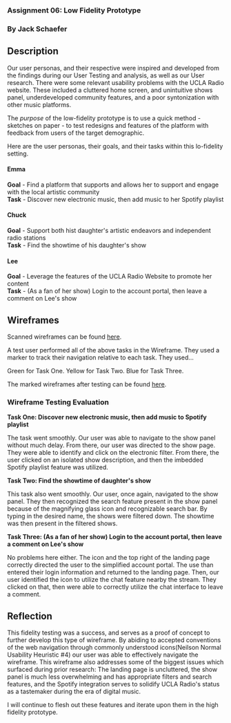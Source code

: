 ### Assignment 06: Low Fidelity Prototype

### By Jack Schaefer

## Description

Our user personas, and their respective were inspired and developed from the findings during our User Testing and analysis, as well as our User research. There were some relevant usability problems with the UCLA Radio website. These included a cluttered home screen, and unintuitive shows panel, underdeveloped community features, and a poor syntonization with other music platforms.


The *purpose* of the low-fidelity prototype is to use a quick method - sketches on paper - to test redesigns and features of the platform with feedback from users of the target demographic.  

Here are the user personas, their goals, and their tasks within this lo-fidelity setting.

#### Emma
**Goal** - Find a platform that supports and allows her to support and engage with the local artistic community  
**Task** - Discover new electronic music, then add music to her Spotify playlist  

#### Chuck
**Goal** - Support both hist daughter's artistic endeavors and independent radio stations  
**Task** - Find the showtime of his daughter's show  

#### Lee
**Goal** - Leverage the features of the UCLA Radio Website to promote her content  
**Task** - (As a fan of her show) Login to the account portal, then leave a comment on Lee's show  

## Wireframes

Scanned wireframes can be found [here](https://drive.google.com/open?id=1DGCiaWU4Pmf33e2pjr7ZMAGdQdktEJh_).  

A test user performed all of the above tasks in the Wireframe. They used a marker to track their navigation relative to each task. They used...

Green for Task One.
Yellow for Task Two.
Blue for Task Three.

The marked wireframes after testing can be found [here](https://drive.google.com/file/d/1ICOGOzQeRo7S56xvvpEiquroWzgaK4c5/view?usp=sharing).

### Wireframe Testing Evaluation

**Task One: Discover new electronic music, then add music to Spotify playlist**  

The task went smoothly. Our user was able to navigate to the show panel without much delay. From there, our user was directed to the show page. They were able to identify and click on the electronic filter. From there, the user clicked on an isolated show description, and then the imbedded Spotify playlist feature was utilized.

**Task Two: Find the showtime of daughter's show**

This task also went smoothly. Our user, once again, navigated to the show panel. They then recognized the search feature present in the show panel because of the magnifying glass icon and recognizable search bar. By typing in the desired name, the shows were filtered down. The showtime was then present in the filtered shows. 

**Task Three: (As a fan of her show) Login to the account portal, then leave a comment on Lee's show**
 
No problems here either. The icon and the top right of the landing page correctly directed the user to the simplified account portal. The use than entered their login information and returned to the landing page. Then, our user identified the icon to utilize the chat feature nearby the stream. They clicked on that, then were able to correctly utilize the chat interface to leave a comment.

## Reflection

This fidelity testing was a success, and serves as a proof of concept to further develop this type of wireframe. By abiding to accepted conventions of the web navigation through commonly understood icons(Neilson Normal Usability Heuristic #4) our user was able to effectively navigate the wireframe. This wireframe also addresses some of the biggest issues which surfaced during prior research: The landing page is uncluttered, the show panel is much less overwhelming and has appropriate filters and search features, and the Spotify integration serves to solidify UCLA Radio's status as a tastemaker during the era of digital music.

I will continue to flesh out these features and iterate upon them in the high fidelity prototype.
